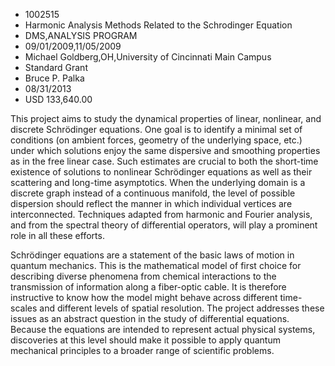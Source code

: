 
* 1002515
* Harmonic Analysis Methods Related to the Schrodinger Equation
* DMS,ANALYSIS PROGRAM
* 09/01/2009,11/05/2009
* Michael Goldberg,OH,University of Cincinnati Main Campus
* Standard Grant
* Bruce P. Palka
* 08/31/2013
* USD 133,640.00

This project aims to study the dynamical properties of linear, nonlinear, and
discrete Schrödinger equations. One goal is to identify a minimal set of
conditions (on ambient forces, geometry of the underlying space, etc.) under
which solutions enjoy the same dispersive and smoothing properties as in the
free linear case. Such estimates are crucial to both the short-time existence of
solutions to nonlinear Schrödinger equations as well as their scattering and
long-time asymptotics. When the underlying domain is a discrete graph instead of
a continuous manifold, the level of possible dispersion should reflect the
manner in which individual vertices are interconnected. Techniques adapted from
harmonic and Fourier analysis, and from the spectral theory of differential
operators, will play a prominent role in all these efforts.

Schrödinger equations are a statement of the basic laws of motion in quantum
mechanics. This is the mathematical model of first choice for describing diverse
phenomena from chemical interactions to the transmission of information along a
fiber-optic cable. It is therefore instructive to know how the model might
behave across different time-scales and different levels of spatial resolution.
The project addresses these issues as an abstract question in the study of
differential equations. Because the equations are intended to represent actual
physical systems, discoveries at this level should make it possible to apply
quantum mechanical principles to a broader range of scientific problems.
